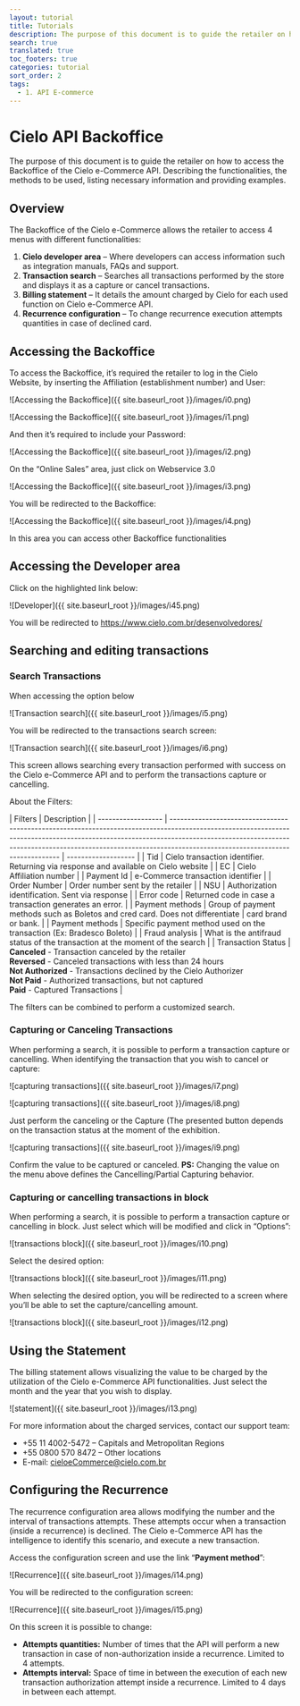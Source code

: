 ```yaml
---
layout: tutorial
title: Tutorials
description: The purpose of this document is to guide the retailer on how to access the Backoffice of the Cielo e-Commerce API. Describing the functionalities, the methods to be used, listing necessary information and providing examples.
search: true
translated: true
toc_footers: true
categories: tutorial
sort_order: 2
tags:
  - 1. API E-commerce
---
```


# Cielo API Backoffice

The purpose of this document is to guide the retailer on how to access the Backoffice of the Cielo e-Commerce API. Describing the functionalities, the methods to be used, listing necessary information and providing examples.

## Overview

The Backoffice of the Cielo e-Commerce allows the retailer to access 4 menus with different functionalities:

1. **Cielo developer area** – Where developers can access information such as integration manuals, FAQs and support.
2. **Transaction search** – Searches all transactions performed by the store and displays it as a capture or cancel transactions.
3. **Billing statement** – It details the amount charged by Cielo for each used function on Cielo e-Commerce API.
4. **Recurrence configuration** – To change recurrence execution attempts quantities in case of declined card.

## Accessing the Backoffice

To access the Backoffice, it’s required the retailer to log in the Cielo Website, by inserting the Affiliation (establishment number) and User:

![Accessing the Backoffice]({{ site.baseurl_root }}/images/i0.png)

![Accessing the Backoffice]({{ site.baseurl_root }}/images/i1.png)

And then it’s required to include your Password:

![Accessing the Backoffice]({{ site.baseurl_root }}/images/i2.png)

On the “Online Sales” area, just click on Webservice 3.0

![Accessing the Backoffice]({{ site.baseurl_root }}/images/i3.png)

You will be redirected to the Backoffice:

![Accessing the Backoffice]({{ site.baseurl_root }}/images/i4.png)

In this area you can access other Backoffice functionalities

## Accessing the Developer area

Click on the highlighted link below:

![Developer]({{ site.baseurl_root }}/images/i45.png)

You will be redirected to <https://www.cielo.com.br/desenvolvedores/>

## Searching and editing transactions

### Search Transactions

When accessing the option below

![Transaction search]({{ site.baseurl_root }}/images/i5.png)

You will be redirected to the transactions search screen:

![Transaction search]({{ site.baseurl_root }}/images/i6.png)

This screen allows searching every transaction performed with success on the Cielo e-Commerce API and to perform the transactions capture or cancelling.

About the Filters:

| Filters            | Description                                                                                                                                                                                                                                                                               |
| ------------------ | ----------------------------------------------------------------------------------------------------------------------------------------------------------------------------------------------------------------------------------------------------------------------------------------- | ------------------- |
| Tid                | Cielo transaction identifier. Returning via response and available on Cielo website                                                                                                                                                                                                       |
| EC                 | Cielo Affiliation number                                                                                                                                                                                                                                                                  |
| Payment Id         | e-Commerce transaction identifier                                                                                                                                                                                                                                                         |
| Order Number       | Order number sent by the retailer                                                                                                                                                                                                                                                         |
| NSU                | Authorization identification. Sent via response                                                                                                                                                                                                                                           |
| Error code         | Returned code in case a transaction generates an error.                                                                                                                                                                                                                                   |
| Payment methods    | Group of payment methods such as Boletos and cred card. Does not differentiate                                                                                                                                                                                                            | card brand or bank. |
| Payment methods    | Specific payment method used on the transaction (Ex: Bradesco Boleto)                                                                                                                                                                                                                     |
| Fraud analysis     | What is the antifraud status of the transaction at the moment of the search                                                                                                                                                                                                               |
| Transaction Status | **Canceled** - Transaction canceled by the retailer<br>**Reversed** - Canceled transactions with less than 24 hours<br>**Not Authorized** - Transactions declined by the Cielo Authorizer<br>**Not Paid** - Authorized transactions, but not captured<br>**Paid** - Captured Transactions |

The filters can be combined to perform a customized search.

### Capturing or Canceling Transactions

When performing a search, it is possible to perform a transaction capture or cancelling. When identifying the transaction that you wish to cancel or capture:

![capturing transactions]({{ site.baseurl_root }}/images/i7.png)

![capturing transactions]({{ site.baseurl_root }}/images/i8.png)

Just perform the canceling or the Capture (The presented button depends on the transaction status at the moment of the exhibition.

![capturing transactions]({{ site.baseurl_root }}/images/i9.png)

Confirm the value to be captured or canceled.
**PS:** Changing the value on the menu above defines the Cancelling/Partial Capturing behavior.

### Capturing or cancelling transactions in block

When performing a search, it is possible to perform a transaction capture or cancelling in block. Just select which will be modified and click in “Options”:

![transactions block]({{ site.baseurl_root }}/images/i10.png)

Select the desired option:

![transactions block]({{ site.baseurl_root }}/images/i11.png)

When selecting the desired option, you will be redirected to a screen where you’ll be able to set the capture/cancelling amount.

![transactions block]({{ site.baseurl_root }}/images/i12.png)

## Using the Statement

The billing statement allows visualizing the value to be charged by the utilization of the Cielo e-Commerce API functionalities. Just select the month and the year that you wish to display.

![statement]({{ site.baseurl_root }}/images/i13.png)

For more information about the charged services, contact our support team:

- +55 11 4002-5472 – Capitals and Metropolitan Regions
- +55 0800 570 8472 – Other locations
- E-mail: cieloeCommerce@cielo.com.br

## Configuring the Recurrence

The recurrence configuration area allows modifying the number and the interval of transactions attempts. These attempts occur when a transaction (inside a recurrence) is declined. The Cielo e-Commerce API has the intelligence to identify this scenario, and execute a new transaction.

Access the configuration screen and use the link “**Payment method**”:

![Recurrence]({{ site.baseurl_root }}/images/i14.png)

You will be redirected to the configuration screen:

![Recurrence]({{ site.baseurl_root }}/images/i15.png)

On this screen it is possible to change:

- **Attempts quantities:** Number of times that the API will perform a new transaction in case of non-authorization inside a recurrence. Limited to 4 attempts.
- **Attempts interval:** Space of time in between the execution of each new transaction authorization attempt inside a recurrence. Limited to 4 days in between each attempt.
